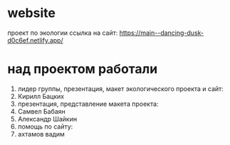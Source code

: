 # website
проект по экологии
ссылка на сайт: https://main--dancing-dusk-d0c6ef.netlify.app/












# над проектом работали
1) лидер группы, презентация, макет экологического проекта и сайт: 
  1) Кирилл Бацких
2) презентация, представление макета проекта:
  1) Самвел Бабаян
  2) Александр Шайкин
3) помощь по сайту: 
  1) ахтамов вадим
